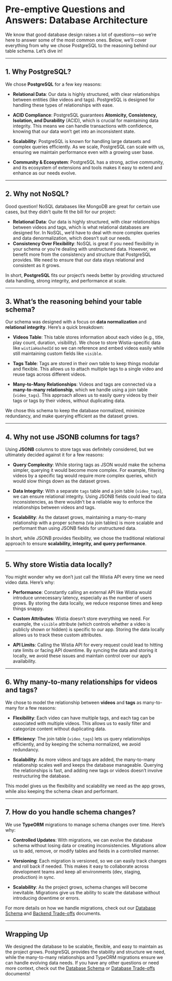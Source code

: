 # Pre-emptive Questions and Answers: Database Architecture

We know that good database design raises a lot of questions—so we’re here to answer some of the most common ones. Below, we’ll cover everything from why we chose PostgreSQL to the reasoning behind our table schema. Let’s dive in!

---

## 1. Why PostgreSQL?

We chose **PostgreSQL** for a few key reasons:

- **Relational Data**: Our data is highly structured, with clear relationships between entities (like videos and tags). PostgreSQL is designed for handling these types of relationships with ease.
- **ACID Compliance**: PostgreSQL guarantees **Atomicity, Consistency, Isolation, and Durability** (ACID), which is crucial for maintaining data integrity. This means we can handle transactions with confidence, knowing that our data won’t get into an inconsistent state.

- **Scalability**: PostgreSQL is known for handling large datasets and complex queries efficiently. As we scale, PostgreSQL can scale with us, ensuring we maintain performance even with a growing user base.

- **Community & Ecosystem**: PostgreSQL has a strong, active community, and its ecosystem of extensions and tools makes it easy to extend and enhance as our needs evolve.

---

## 2. Why not NoSQL?

Good question! NoSQL databases like MongoDB are great for certain use cases, but they didn’t quite fit the bill for our project:

- **Relational Data**: Our data is highly structured, with clear relationships between videos and tags, which is what relational databases are designed for. In NoSQL, we’d have to deal with more complex queries and data denormalization, which doesn’t suit our needs.
- **Consistency Over Flexibility**: NoSQL is great if you need flexibility in your schema or you’re dealing with unstructured data. However, we benefit more from the consistency and structure that PostgreSQL provides. We need to ensure that our data stays relational and consistent as it grows.

In short, **PostgreSQL** fits our project’s needs better by providing structured data handling, strong integrity, and performance at scale.

---

## 3. What’s the reasoning behind your table schema?

Our schema was designed with a focus on **data normalization** and **relational integrity**. Here’s a quick breakdown:

- **Videos Table**: This table stores information about each video (e.g., title, play count, duration, visibility). We chose to store Wistia-specific data like `wistiaHashedId` so we can reference and embed videos easily while still maintaining custom fields like `visible`.

- **Tags Table**: Tags are stored in their own table to keep things modular and flexible. This allows us to attach multiple tags to a single video and reuse tags across different videos.

- **Many-to-Many Relationships**: Videos and tags are connected via a **many-to-many relationship**, which we handle using a join table (`video_tags`). This approach allows us to easily query videos by their tags or tags by their videos, without duplicating data.

We chose this schema to keep the database normalized, minimize redundancy, and make querying efficient as the dataset grows.

---

## 4. Why not use JSONB columns for tags?

Using **JSONB** columns to store tags was definitely considered, but we ultimately decided against it for a few reasons:

- **Query Complexity**: While storing tags as JSON would make the schema simpler, querying it would become more complex. For example, filtering videos by a specific tag would require more complex queries, which would slow things down as the dataset grows.

- **Data Integrity**: With a separate `tags` table and a join table (`video_tags`), we can ensure relational integrity. Using JSONB fields could lead to data inconsistencies, as there wouldn’t be a reliable way to enforce the relationships between videos and tags.

- **Scalability**: As the dataset grows, maintaining a many-to-many relationship with a proper schema (via join tables) is more scalable and performant than using JSONB fields for unstructured data.

In short, while JSONB provides flexibility, we chose the traditional relational approach to ensure **scalability, integrity, and query performance**.

---

## 5. Why store Wistia data locally?

You might wonder why we don’t just call the Wistia API every time we need video data. Here’s why:

- **Performance**: Constantly calling an external API like Wistia would introduce unnecessary latency, especially as the number of users grows. By storing the data locally, we reduce response times and keep things snappy.
- **Custom Attributes**: Wistia doesn’t store everything we need. For example, the `visible` attribute (which controls whether a video is publicly shown or hidden) is specific to our app. Storing the data locally allows us to track these custom attributes.

- **API Limits**: Calling the Wistia API for every request could lead to hitting rate limits or facing API downtime. By syncing the data and storing it locally, we avoid these issues and maintain control over our app’s availability.

---

## 6. Why many-to-many relationships for videos and tags?

We chose to model the relationship between **videos** and **tags** as many-to-many for a few reasons:

- **Flexibility**: Each video can have multiple tags, and each tag can be associated with multiple videos. This allows us to easily filter and categorize content without duplicating data.
- **Efficiency**: The join table (`video_tags`) lets us query relationships efficiently, and by keeping the schema normalized, we avoid redundancy.

- **Scalability**: As more videos and tags are added, the many-to-many relationship scales well and keeps the database manageable. Querying the relationships is fast, and adding new tags or videos doesn’t involve restructuring the database.

This model gives us the flexibility and scalability we need as the app grows, while also keeping the schema clean and performant.

---

## 7. How do you handle schema changes?

We use **TypeORM** migrations to manage schema changes over time. Here’s why:

- **Controlled Updates**: With migrations, we can evolve the database schema without losing data or creating inconsistencies. Migrations allow us to add, remove, or modify tables and fields in a controlled manner.

- **Versioning**: Each migration is versioned, so we can easily track changes and roll back if needed. This makes it easy to collaborate across development teams and keep all environments (dev, staging, production) in sync.

- **Scalability**: As the project grows, schema changes will become inevitable. Migrations give us the ability to scale the database without introducing downtime or errors.

For more details on how we handle migrations, check out our [Database Schema](./README.md) and [Backend Trade-offs](../backend/tradeoffs.md) documents.

---

## Wrapping Up

We designed the database to be scalable, flexible, and easy to maintain as the project grows. PostgreSQL provides the stability and structure we need, while the many-to-many relationships and TypeORM migrations ensure we can handle evolving data needs. If you have any other questions or need more context, check out the [Database Schema](./README.md) or [Database Trade-offs](./tradeoffs.md) documents!
